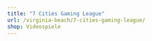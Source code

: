 ```yaml
---
title: "7 Cities Gaming League"
url: /virginia-beach/7-cities-gaming-league/
shop: Videospiele
---
```

